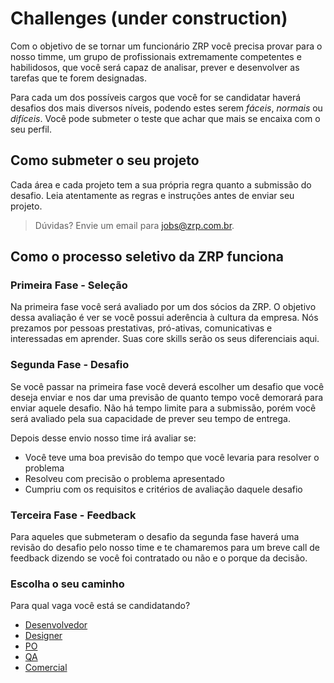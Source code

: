 # Challenges (under construction)

Com o objetivo de se tornar um funcionário ZRP você precisa provar para o nosso timme, um grupo de profissionais extremamente competentes e habilidosos, que você será capaz de analisar, prever e desenvolver as tarefas que te forem designadas.

Para cada um dos possíveis cargos que você for se candidatar haverá desafios dos mais diversos níveis, podendo estes serem _fáceis_, _normais_ ou _difíceis_. Você pode submeter o teste que achar que mais se encaixa com o seu perfil.

## Como submeter o seu projeto

Cada área e cada projeto tem a sua própria regra quanto a submissão do desafio. Leia atentamente as regras e instruções antes de enviar seu projeto.

> Dúvidas? Envie um email para [jobs@zrp.com.br](jobs@zrp.com.br).

## Como o processo seletivo da ZRP funciona

### Primeira Fase - Seleção

Na primeira fase você será avaliado por um dos sócios da ZRP. O objetivo dessa avaliação é ver se você possui aderência à cultura da empresa. Nós prezamos por pessoas prestativas, pró-ativas, comunicativas e interessadas em aprender. Suas core skills serão os seus diferenciais aqui.

### Segunda Fase - Desafio

Se você passar na primeira fase você deverá escolher um desafio que você deseja enviar e nos dar uma previsão de quanto tempo você demorará para enviar aquele desafio.
Não há tempo limite para a submissão, porém você será avaliado pela sua capacidade de prever seu tempo de entrega.

Depois desse envio nosso time irá avaliar se:

- Você teve uma boa previsão do tempo que você levaria para resolver o problema
- Resolveu com precisão o problema apresentado
- Cumpriu com os requisitos e critérios de avaliação daquele desafio

### Terceira Fase - Feedback

Para aqueles que submeteram o desafio da segunda fase haverá uma revisão do desafio pelo nosso time e te chamaremos para um breve call de feedback dizendo se você foi contratado ou não e o porque da decisão.

### Escolha o seu caminho

Para qual vaga você está se candidatando?

- [Desenvolvedor](./dev)
- [Designer](./design)
- [PO](./po)
- [QA](./qa)
- [Comercial](./comercial)
